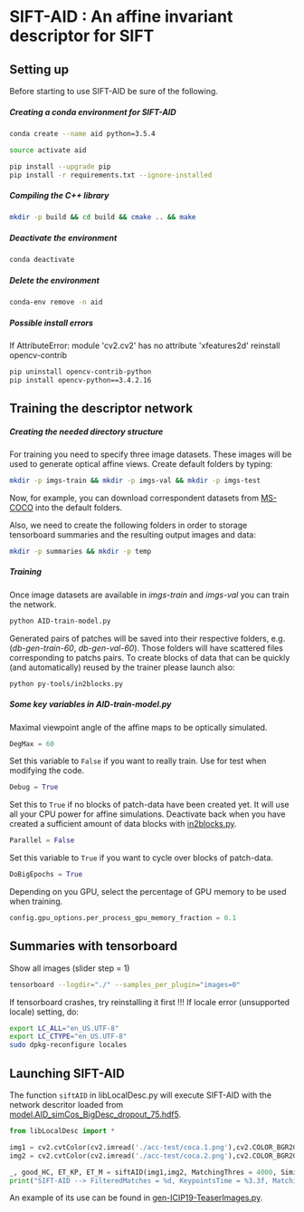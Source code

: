 # SIFT-AID : An affine invariant descriptor for SIFT

## Setting up

Before starting to use SIFT-AID be sure of the following.

##### Creating a conda environment for SIFT-AID

```bash
conda create --name aid python=3.5.4

source activate aid

pip install --upgrade pip
pip install -r requirements.txt --ignore-installed
```

##### Compiling the C++ library

```bash
mkdir -p build && cd build && cmake .. && make
```

##### Deactivate the environment

```bash
conda deactivate
```

##### Delete the environment

```bash
conda-env remove -n aid
```

##### Possible install errors

If AttributeError: module 'cv2.cv2' has no attribute 'xfeatures2d' reinstall opencv-contrib

```bash
pip uninstall opencv-contrib-python
pip install opencv-python==3.4.2.16
```

## Training the descriptor network

##### Creating the needed directory structure

For training you need to specify three image datasets. These images will be used to generate optical affine views. Create default folders by typing:

```bash
mkdir -p imgs-train && mkdir -p imgs-val && mkdir -p imgs-test
```

Now, for example, you can download correspondent datasets from [MS-COCO](http://cocodataset.org) into the default folders.

Also, we need to create the following folders in order to storage tensorboard summaries and the resulting output images and data:

```bash
mkdir -p summaries && mkdir -p temp
```

##### Training

Once image datasets are available in *imgs-train* and *imgs-val* you can train the network.

```bash
python AID-train-model.py
```

Generated pairs of patches will be saved into their respective folders, e.g. (*db-gen-train-60*, *db-gen-val-60*). Those folders will have scattered files corresponding to patchs pairs. To create blocks of data that can be quickly (and automatically) reused by the trainer please launch also:

```bash
python py-tools/in2blocks.py
```

##### Some key variables in AID-train-model.py

Maximal viewpoint angle of the affine maps to be optically simulated.

```python
DegMax = 60
```

Set this variable to `False` if you want to really train. Use for test when modifying the code.

```python
Debug = True
```

Set this to `True` if no blocks of patch-data have been created yet. It will use all your CPU power for affine simulations. Deactivate back when you have created a sufficient amount of data blocks with [in2blocks.py](py-tools/in2blocks.py).

```python
Parallel = False
```

Set this variable to `True` if you want to cycle over blocks of patch-data.

```python
DoBigEpochs = True
```

Depending on you GPU, select the percentage of GPU memory to be used when training.

```python
config.gpu_options.per_process_gpu_memory_fraction = 0.1
```

## Summaries with tensorboard

Show all images (slider step = 1)

```bash
tensorboard --logdir="./" --samples_per_plugin="images=0"
```

If tensorboard crashes, try reinstalling it first !!! If locale error (unsupported locale) setting, do:

```bash
export LC_ALL="en_US.UTF-8"
export LC_CTYPE="en_US.UTF-8"
sudo dpkg-reconfigure locales
```

## Launching SIFT-AID

The function `siftAID` in libLocalDesc.py will execute SIFT-AID with the network descritor loaded from [model.AID_simCos_BigDesc_dropout_75.hdf5](model-data/model.AID_simCos_BigDesc_dropout_75.hdf5).

```python
from libLocalDesc import *

img1 = cv2.cvtColor(cv2.imread('./acc-test/coca.1.png'),cv2.COLOR_BGR2GRAY)
img2 = cv2.cvtColor(cv2.imread('./acc-test/coca.2.png'),cv2.COLOR_BGR2GRAY)

_, good_HC, ET_KP, ET_M = siftAID(img1,img2, MatchingThres = 4000, Simi = 'SignProx', Visual=True)
print("SIFT-AID --> FilteredMatches = %d, KeypointsTime = %3.3f, MatchingTime = %3.3f" %(len(good_HC),ET_KP,ET_M))
```
An example of its use can be found in [gen-ICIP19-TeaserImages.py](py-tools/gen-ICIP19-TeaserImages.py).
